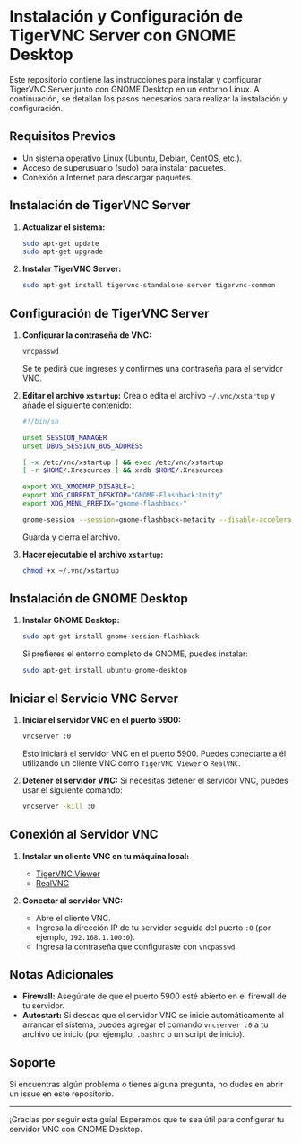 # Instalación y Configuración de TigerVNC Server con GNOME Desktop

Este repositorio contiene las instrucciones para instalar y configurar TigerVNC Server junto con GNOME Desktop en un entorno Linux. A continuación, se detallan los pasos necesarios para realizar la instalación y configuración.

## Requisitos Previos

- Un sistema operativo Linux (Ubuntu, Debian, CentOS, etc.).
- Acceso de superusuario (sudo) para instalar paquetes.
- Conexión a Internet para descargar paquetes.

## Instalación de TigerVNC Server

1. **Actualizar el sistema:**
   ```bash
   sudo apt-get update
   sudo apt-get upgrade
   ```

2. **Instalar TigerVNC Server:**
   ```bash
   sudo apt-get install tigervnc-standalone-server tigervnc-common
   ```

## Configuración de TigerVNC Server

1. **Configurar la contraseña de VNC:**
   ```bash
   vncpasswd
   ```
   Se te pedirá que ingreses y confirmes una contraseña para el servidor VNC.

2. **Editar el archivo `xstartup`:**
   Crea o edita el archivo `~/.vnc/xstartup` y añade el siguiente contenido:

   ```bash
   #!/bin/sh

   unset SESSION_MANAGER
   unset DBUS_SESSION_BUS_ADDRESS

   [ -x /etc/vnc/xstartup ] && exec /etc/vnc/xstartup
   [ -r $HOME/.Xresources ] && xrdb $HOME/.Xresources

   export XKL_XMODMAP_DISABLE=1
   export XDG_CURRENT_DESKTOP="GNOME-Flashback:Unity"
   export XDG_MENU_PREFIX="gnome-flashback-"

   gnome-session --session=gnome-flashback-metacity --disable-acceleration-check &
   ```

   Guarda y cierra el archivo.

3. **Hacer ejecutable el archivo `xstartup`:**
   ```bash
   chmod +x ~/.vnc/xstartup
   ```

## Instalación de GNOME Desktop

1. **Instalar GNOME Desktop:**
   ```bash
   sudo apt-get install gnome-session-flashback
   ```

   Si prefieres el entorno completo de GNOME, puedes instalar:
   ```bash
   sudo apt-get install ubuntu-gnome-desktop
   ```

## Iniciar el Servicio VNC Server

1. **Iniciar el servidor VNC en el puerto 5900:**
   ```bash
   vncserver :0
   ```

   Esto iniciará el servidor VNC en el puerto 5900. Puedes conectarte a él utilizando un cliente VNC como `TigerVNC Viewer` o `RealVNC`.

2. **Detener el servidor VNC:**
   Si necesitas detener el servidor VNC, puedes usar el siguiente comando:
   ```bash
   vncserver -kill :0
   ```

## Conexión al Servidor VNC

1. **Instalar un cliente VNC en tu máquina local:**
   - [TigerVNC Viewer](https://tigervnc.org/)
   - [RealVNC](https://www.realvnc.com/en/connect/download/viewer/)

2. **Conectar al servidor VNC:**
   - Abre el cliente VNC.
   - Ingresa la dirección IP de tu servidor seguida del puerto `:0` (por ejemplo, `192.168.1.100:0`).
   - Ingresa la contraseña que configuraste con `vncpasswd`.

## Notas Adicionales

- **Firewall:** Asegúrate de que el puerto 5900 esté abierto en el firewall de tu servidor.
- **Autostart:** Si deseas que el servidor VNC se inicie automáticamente al arrancar el sistema, puedes agregar el comando `vncserver :0` a tu archivo de inicio (por ejemplo, `.bashrc` o un script de inicio).

## Soporte

Si encuentras algún problema o tienes alguna pregunta, no dudes en abrir un issue en este repositorio.

---

¡Gracias por seguir esta guía! Esperamos que te sea útil para configurar tu servidor VNC con GNOME Desktop.
